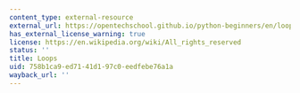 ```yaml
---
content_type: external-resource
external_url: https://opentechschool.github.io/python-beginners/en/loops.html
has_external_license_warning: true
license: https://en.wikipedia.org/wiki/All_rights_reserved
status: ''
title: Loops
uid: 758b1ca9-ed71-41d1-97c0-eedfebe76a1a
wayback_url: ''
---
```

